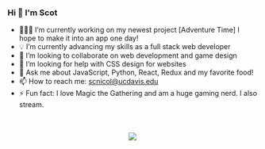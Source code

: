 
### Hi 👋 I'm Scot 


- 🧑🏼‍💻 I’m currently working on my newest project [Adventure Time] I hope to make it into an app one day!
- 💡 I’m currently advancing my skills as a full stack web developer
- 👯 I’m looking to collaborate on web development and game design
- 🤔 I’m looking for help with CSS design for websites
- 💬 Ask me about JavaScript, Python, React, Redux and my favorite food!
- 📫 How to reach me: scnicol@ucdavis.edu
- ⚡ Fun fact: I love Magic the Gathering and am a huge gaming nerd. I also stream. 


<p align="center">
  <br/>
  <br/>
  <img src="https://media.giphy.com/media/SWoSkN6DxTszqIKEqv/giphy.gif)https://media.giphy.com/media/SWoSkN6DxTszqIKEqv/giphy.gif">
</p>

